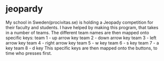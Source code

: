# jeopardy
My school in Sweden(procivitas.se) is holding a Jeopady competition for their faculty and students. I have helped by making this program,
that takes in a number of teams. The different team names are then mapped onto specific keys:
team 1 - up arrow key
team 2 - down arrow key
team 3 - left arrow key
team 4 - right arrow key
team 5 - w key
team 6 - s key
team 7 - a key
team 8 - d key
This specific keys are then mapped onto the buttons, to time who presses first.
